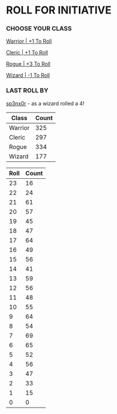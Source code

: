 # ROLL FOR INITIATIVE
### CHOOSE YOUR CLASS

[Warrior | +1 To Roll](https://github.com/benjaminsampica/benjaminsampica/issues/new?title=roll%7Cwarrior&body=Just+click+%27Submit+new+issue%27.)

[Cleric | +1 To Roll](https://github.com/benjaminsampica/benjaminsampica/issues/new?title=roll%7Ccleric&body=Just+click+%27Submit+new+issue%27.)

[Rogue | +3 To Roll](https://github.com/benjaminsampica/benjaminsampica/issues/new?title=roll%7Crogue&body=Just+click+%27Submit+new+issue%27.)

[Wizard | -1 To Roll](https://github.com/benjaminsampica/benjaminsampica/issues/new?title=roll%7Cwizard&body=Just+click+%27Submit+new+issue%27.)
### LAST ROLL BY
[sp3nx0r](https://www.github.com/sp3nx0r) - as a wizard rolled a 4!

|Class|Count|
|-|-|
|Warrior|325|
|Cleric|297|
|Rogue|334|
|Wizard|177|

|Roll|Count|
|-|-|
|23|16
|22|24
|21|61
|20|57
|19|45
|18|47
|17|64
|16|49
|15|56
|14|41
|13|59
|12|56
|11|48
|10|55
|9|64
|8|54
|7|69
|6|65
|5|52
|4|56
|3|47
|2|33
|1|15
|0|0
